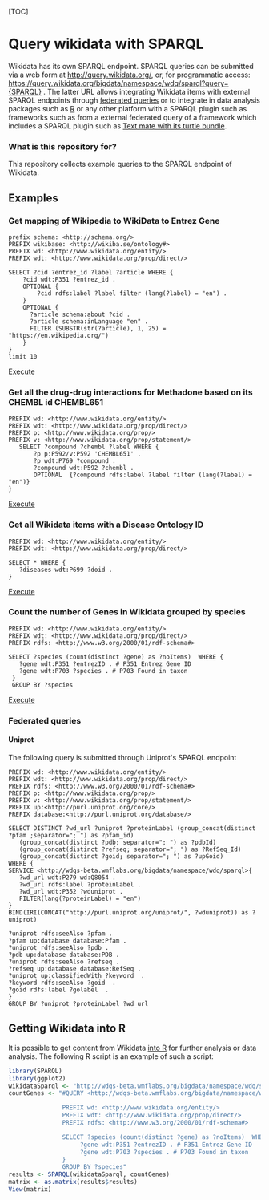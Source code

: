 [TOC]

# Query wikidata with SPARQL #

Wikidata has its own SPARQL endpoint. SPARQL queries can be submitted via a web form at http://query.wikidata.org/, or, for programmatic access:  https://query.wikidata.org/bigdata/namespace/wdq/sparql?query={SPARQL}
. The latter URL allows integrating Wikidata items with external SPARQL endpoints through [federated queries](http://www.w3.org/TR/sparql11-federated-query/) or to integrate in data analysis packages such as [R](http://www.r-bloggers.com/sparql-with-r-in-less-than-5-minutes/) or any other platform with a SPARQL plugin such as frameworks such as from a external federated query of a framework which includes a SPARQL plugin such as [Text mate with its turtle bundle](https://github.com/peta/turtle.tmbundle). 

### What is this repository for? ###
This repository collects example queries to the SPARQL endpoint of Wikidata. 


## Examples ##
### Get mapping of Wikipedia to WikiData to Entrez Gene ###
~~~sparql
prefix schema: <http://schema.org/>
PREFIX wikibase: <http://wikiba.se/ontology#>
PREFIX wd: <http://www.wikidata.org/entity/>
PREFIX wdt: <http://www.wikidata.org/prop/direct/>

SELECT ?cid ?entrez_id ?label ?article WHERE {
    ?cid wdt:P351 ?entrez_id .
    OPTIONAL {
        ?cid rdfs:label ?label filter (lang(?label) = "en") .
    }
    OPTIONAL {
      ?article schema:about ?cid .
      ?article schema:inLanguage "en" .
      FILTER (SUBSTR(str(?article), 1, 25) = "https://en.wikipedia.org/")
    }
} 
limit 10
~~~
[Execute](http://tinyurl.com/p2d9fct)



### Get all the drug-drug interactions for Methadone based on its CHEMBL id CHEMBL651 ###
~~~sparql
PREFIX wd: <http://www.wikidata.org/entity/>
PREFIX wdt: <http://www.wikidata.org/prop/direct/>
PREFIX p: <http://www.wikidata.org/prop/>
PREFIX v: <http://www.wikidata.org/prop/statement/>
   SELECT ?compound ?chembl ?label WHERE {
       ?p p:P592/v:P592 'CHEMBL651' .
       ?p wdt:P769 ?compound .
       ?compound wdt:P592 ?chembl .
       OPTIONAL  {?compound rdfs:label ?label filter (lang(?label) = "en")}
}
~~~
[Execute](http://tinyurl.com/ofpugzh)



### Get all Wikidata  items with a Disease Ontology ID ###
~~~sparql
PREFIX wd: <http://www.wikidata.org/entity/> 
PREFIX wdt: <http://www.wikidata.org/prop/direct/>

SELECT * WHERE {
   ?diseases wdt:P699 ?doid .
}
~~~
[Execute](http://wdqs-beta.wmflabs.org/#PREFIX%20wd%3A%20%3Chttp%3A%2F%2Fwww.wikidata.org%2Fentity%2F%3E%20%0APREFIX%20wdt%3A%20%3Chttp%3A%2F%2Fwww.wikidata.org%2Fprop%2Fdirect%2F%3E%0A%0ASELECT%20*%20WHERE%20%7B%0A%20%20%20%3Fdiseases%20wdt%3AP699%20%3Fdoid%20.%0A%7D)

### Count the number of Genes in Wikidata grouped by species ###
~~~sparql
PREFIX wd: <http://www.wikidata.org/entity/> 
PREFIX wdt: <http://www.wikidata.org/prop/direct/>
PREFIX rdfs: <http://www.w3.org/2000/01/rdf-schema#>

SELECT ?species (count(distinct ?gene) as ?noItems)  WHERE {
   ?gene wdt:P351 ?entrezID . # P351 Entrez Gene ID
   ?gene wdt:P703 ?species . # P703 Found in taxon
 }
 GROUP BY ?species
~~~
[Execute](https://wdqs-beta.wmflabs.org/#PREFIX%20wd%3A%20%3Chttp%3A%2F%2Fwww.wikidata.org%2Fentity%2F%3E%20%0APREFIX%20wdt%3A%20%3Chttp%3A%2F%2Fwww.wikidata.org%2Fprop%2Fdirect%2F%3E%0APREFIX%20rdfs%3A%20%3Chttp%3A%2F%2Fwww.w3.org%2F2000%2F01%2Frdf-schema%23%3E%0A%0ASELECT%20%3Fspecies%20\(count\(distinct%20%3Fgene\)%20as%20%3FnoItems\)%20%20WHERE%20%7B%0A%20%20%20%3Fgene%20wdt%3AP351%20%3FentrezID%20.%20%23%20P351%20Entrez%20Gene%20ID%0A%20%20%20%3Fgene%20wdt%3AP703%20%3Fspecies%20.%20%23%20P703%20Found%20in%20taxon%0A%20%7D%0A%20GROUP%20BY%20%3Fspecies)

### Federated queries ###
#### Uniprot ####
The following query is submitted through Uniprot's SPARQL endpoint 
~~~sparql
PREFIX wd: <http://www.wikidata.org/entity/>
PREFIX wdt: <http://www.wikidata.org/prop/direct/>
PREFIX rdfs: <http://www.w3.org/2000/01/rdf-schema#>
PREFIX p: <http://www.wikidata.org/prop/>
PREFIX v: <http://www.wikidata.org/prop/statement/>
PREFIX up:<http://purl.uniprot.org/core/> 
PREFIX database:<http://purl.uniprot.org/database/>

SELECT DISTINCT ?wd_url ?uniprot ?proteinLabel (group_concat(distinct ?pfam ;separator="; ") as ?pfam_id) 
   (group_concat(distinct ?pdb; separator="; ") as ?pdbId)
   (group_concat(distinct ?refseq; separator="; ") as ?RefSeq_Id)
   (group_concat(distinct ?goid; separator="; ") as ?upGoid)
WHERE {
SERVICE <http://wdqs-beta.wmflabs.org/bigdata/namespace/wdq/sparql>{
   ?wd_url wdt:P279 wd:Q8054 .
   ?wd_url rdfs:label ?proteinLabel .
   ?wd_url wdt:P352 ?wduniprot .
   FILTER(lang(?proteinLabel) = "en")
}
BIND(IRI(CONCAT("http://purl.uniprot.org/uniprot/", ?wduniprot)) as ?uniprot) 

?uniprot rdfs:seeAlso ?pfam .
?pfam up:database database:Pfam .
?uniprot rdfs:seeAlso ?pdb .
?pdb up:database database:PDB .
?uniprot rdfs:seeAlso ?refseq .
?refseq up:database database:RefSeq .
?uniprot up:classifiedWith ?keyword  .
?keyword rdfs:seeAlso ?goid  .
?goid rdfs:label ?golabel  .
}
GROUP BY ?uniprot ?proteinLabel ?wd_url
~~~

## Getting Wikidata into R ##
It is possible to get content from Wikidata [into R]( http://www.r-bloggers.com/sparql-with-r-in-less-than-5-minutes/) for further analysis or data analysis. The following R script is an example of such a script:

~~~R
library(SPARQL)
library(ggplot2)
wikidataSparql <- "http://wdqs-beta.wmflabs.org/bigdata/namespace/wdq/sparql"
countGenes <- "#QUERY <http://wdqs-beta.wmflabs.org/bigdata/namespace/wdq/sparql>

               PREFIX wd: <http://www.wikidata.org/entity/> 
               PREFIX wdt: <http://www.wikidata.org/prop/direct/>
               PREFIX rdfs: <http://www.w3.org/2000/01/rdf-schema#>

               SELECT ?species (count(distinct ?gene) as ?noItems)  WHERE {
                    ?gene wdt:P351 ?entrezID . # P351 Entrez Gene ID
                    ?gene wdt:P703 ?species . # P703 Found in taxon
               }
               GROUP BY ?species"
results <- SPARQL(wikidataSparql, countGenes)
matrix <- as.matrix(results$results)
View(matrix)
~~~